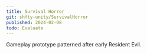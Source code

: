 ```yaml
---
title: Survival Horror
git: shfty-unity/SurvivalHorror
published: 2024-02-08
todo: Evaluate
---
```


Gameplay prototype patterned after early Resident Evil.

